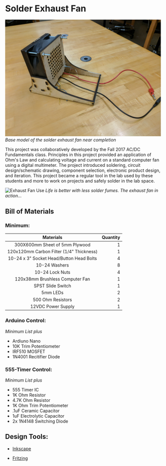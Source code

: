 # Solder Exhaust Fan

![Solder Exhaust Fan][pic1]
*Base model of the solder exhaust fan near completion*

This project was collaboratively developed by the Fall 2017 AC/DC Fundamentals class. Principles in this project provided an application of Ohm's Law and calculating voltage and current on a standard computer fan using a digital multimeter. The project introduced soldering, circuit design/schematic drawing, component selection, electronic product design, and iteration. This project became a regular tool in the lab used by these students and more to work on projects and safely solder in the lab space.

![Exhaust Fan Use][pic2]
*Life is better with less solder fumes. The exhaust fan in action...*

## Bill of Materials

### Minimum:

| Materials | Quantity | 
| :---: | ---: |
| 300X600mm Sheet of 5mm Plywood | 1 |
| 120x120mm Carbon Filter (1/4" Thickness) | 1 |
| 10-24 x 3" Socket Head/Button Head Bolts | 4 |
| 10-24 Washers | 8 |
| 10-24 Lock Nuts | 4 |
| 120x38mm Brushless Computer Fan | 1 |
| SPST Slide Switch | 1 |
| 5mm LEDs | 2 |
| 500 Ohm Resistors | 2 |
| 12VDC Power Supply | 1 |

### Arduino Control:
*Minimum List plus*
+ Ardiuno Nano
+ 10K Trim Potentiometer
+ IRF510 MOSFET
+ 1N4001 Recitifier Diode

### 555-Timer Control:
*Minimum List plus*
+ 555 Timer IC
+ 1K Ohm Resistor
+ 4.7K Ohm Resistor
+ 1K Ohm Trim Potentiometer
+ .1uF Ceramic Capacitor
+ 1uF Electrolytic Capacitor
+ 2x 1N4148 Switching Diode

## Design Tools:
+ [Inkscape](http://www.inkscape.org/)

+ [Fritzing](http://www.fritzing.org/)

[pic1]: https://github.com/ebredder/Solder-Exhaust-Fan/blob/master/Pics/Rearfan.jpg
[pic2]: https://github.com/ebredder/Solder-Exhaust-Fan/blob/master/Pics/FanAction.png
